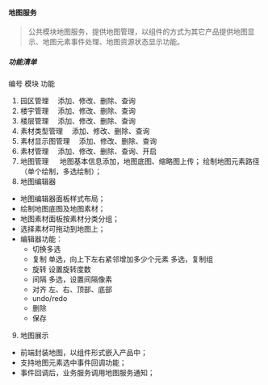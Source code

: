 #### 地图服务
> 公共模块地图服务，提供地图管理，以组件的方式为其它产品提供地图显示、地图元素事件处理、地图资源状态显示功能。


##### 功能清单

编号	模块	功能
1.	园区管理	　添加、修改、删除、查询
2.	楼宇管理	　添加、修改、删除、查询
3.	楼层管理	　添加、修改、删除、查询
4.	素材类型管理	　添加、修改、删除、查询
5.	素材显示图管理	　添加、修改、删除、查询
6.	素材管理	　添加、修改、删除、查询、开启
7.	地图管理	　
地图基本信息添加，地图底图、缩略图上传；
绘制地图元素路径（单个绘制，多选绘制）；
8.	地图编辑器	
- 地图编辑器面板样式布局；
- 绘制地图底图及地图素材；
- 地图素材面板按素材分类分组；
- 选择素材可拖动到地图上；
- 编辑器功能：
	- 切换多选
	- 复制
		单选，向上下左右紧邻增加多少个元素
		多选，复制组
	- 旋转
		设置旋转度数
	- 间隔
		多选，设置间隔像素
	- 对齐
		左、右、顶部、底部
	- undo/redo
	- 删除
	- 保存
9.	地图展示	　
- 前端封装地图，以组件形式嵌入产品中；
- 支持地图元素选中事件回调功能；
- 事件回调后，业务服务调用地图服务通知；
